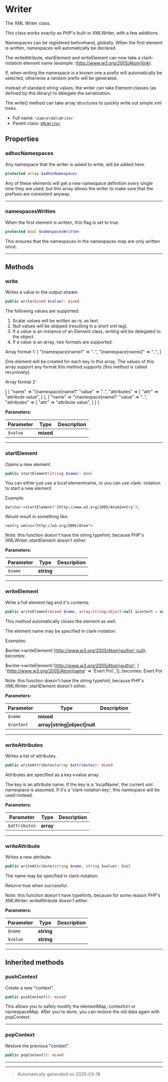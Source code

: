 
# Writer

The XML Writer class.

This class works exactly as PHP's built-in XMLWriter, with a few additions.

Namespaces can be registered beforehand, globally. When the first element is
written, namespaces will automatically be declared.

The writeAttribute, startElement and writeElement can now take a
clark-notation element name (example: {http://www.w3.org/2005/Atom}link).

If, when writing the namespace is a known one a prefix will automatically be
selected, otherwise a random prefix will be generated.

Instead of standard string values, the writer can take Element classes (as
defined by this library) to delegate the serialization.

The write() method can take array structures to quickly write out simple xml
trees.

* Full name: `\Sabre\Xml\Writer`
* Parent class: [`XMLWriter`](../../XMLWriter.md)



## Properties


### adhocNamespaces

Any namespace that the writer is asked to write, will be added here.

```php
protected array $adhocNamespaces
```

Any of these elements will get a new namespace definition *every single
time* they are used, but this array allows the writer to make sure that
the prefixes are consistent anyway.




***

### namespacesWritten

When the first element is written, this flag is set to true.

```php
protected bool $namespacesWritten
```

This ensures that the namespaces in the namespaces map are only written
once.




***

## Methods


### write

Writes a value to the output stream.

```php
public write(mixed $value): mixed
```

The following values are supported:
  1. Scalar values will be written as-is, as text.
  2. Null values will be skipped (resulting in a short xml tag).
  3. If a value is an instance of an Element class, writing will be
     delegated to the object.
  4. If a value is an array, two formats are supported.

 Array format 1:
 [
   "{namespace}name1" => "..",
   "{namespace}name2" => "..",
 ]

 One element will be created for each key in this array. The values of
 this array support any format this method supports (this method is
 called recursively).

 Array format 2:

 [
   [
     "name" => "{namespace}name1"
     "value" => "..",
     "attributes" => [
         "attr" => "attribute value",
     ]
   ],
   [
     "name" => "{namespace}name1"
     "value" => "..",
     "attributes" => [
         "attr" => "attribute value",
     ]
   ]
]






**Parameters:**

| Parameter | Type | Description |
|-----------|------|-------------|
| `$value` | **mixed** |  |





***

### startElement

Opens a new element.

```php
public startElement(string $name): bool
```

You can either just use a local elementname, or you can use clark-
notation to start a new element.

Example:

    $writer->startElement('{http://www.w3.org/2005/Atom}entry');

Would result in something like:

    <entry xmlns="http://w3.org/2005/Atom">

Note: this function doesn't have the string typehint, because PHP's
XMLWriter::startElement doesn't either.






**Parameters:**

| Parameter | Type | Description |
|-----------|------|-------------|
| `$name` | **string** |  |





***

### writeElement

Write a full element tag and it's contents.

```php
public writeElement(mixed $name, array|string|object|null $content = null): bool
```

This method automatically closes the element as well.

The element name may be specified in clark-notation.

Examples:

   $writer->writeElement('{http://www.w3.org/2005/Atom}author',null);
   becomes:
   <author xmlns="http://www.w3.org/2005" />

   $writer->writeElement('{http://www.w3.org/2005/Atom}author', [
      '{http://www.w3.org/2005/Atom}name' => 'Evert Pot',
   ]);
   becomes:
   <author xmlns="http://www.w3.org/2005" /><name>Evert Pot</name></author>

Note: this function doesn't have the string typehint, because PHP's
XMLWriter::startElement doesn't either.






**Parameters:**

| Parameter | Type | Description |
|-----------|------|-------------|
| `$name` | **mixed** |  |
| `$content` | **array&#124;string&#124;object&#124;null** |  |





***

### writeAttributes

Writes a list of attributes.

```php
public writeAttributes(array $attributes): mixed
```

Attributes are specified as a key->value array.

The key is an attribute name. If the key is a 'localName', the current
xml namespace is assumed. If it's a 'clark notation key', this namespace
will be used instead.






**Parameters:**

| Parameter | Type | Description |
|-----------|------|-------------|
| `$attributes` | **array** |  |





***

### writeAttribute

Writes a new attribute.

```php
public writeAttribute(string $name, string $value): bool
```

The name may be specified in clark-notation.

Returns true when successful.

Note: this function doesn't have typehints, because for some reason
PHP's XMLWriter::writeAttribute doesn't either.






**Parameters:**

| Parameter | Type | Description |
|-----------|------|-------------|
| `$name` | **string** |  |
| `$value` | **string** |  |





***


## Inherited methods


### pushContext

Create a new "context".

```php
public pushContext(): mixed
```

This allows you to safely modify the elementMap, contextUri or
namespaceMap. After you're done, you can restore the old data again
with popContext.










***

### popContext

Restore the previous "context".

```php
public popContext(): mixed
```












***


***
> Automatically generated on 2025-03-18
